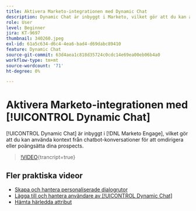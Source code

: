 ```yaml
---
title: Aktivera Marketo-integrationen med Dynamic Chat
description: Dynamic Chat är inbyggt i Marketo, vilket gör att du kan använda kontext från chatbot-konversationer för att omdirigera eller poängsätta dina prospects.
role: User
level: Beginner
jira: KT-9697
thumbnail: 340260.jpeg
exl-id: 61a5c634-d6c4-4ea6-bad4-d69dabc89410
feature: Dynamic Chat
source-git-commit: 63d4aea1c818d35724c0cdc14e69ea00eb06b4a0
workflow-type: tm+mt
source-wordcount: '71'
ht-degree: 0%

---
```


# Aktivera Marketo-integrationen med [!UICONTROL Dynamic Chat]

[!UICONTROL Dynamic Chat]  är inbyggt i [!DNL Marketo Engage], vilket gör att du kan använda kontext från chatbot-konversationer för att omdirigera eller poängsätta dina prospects.

>[!VIDEO](https://video.tv.adobe.com/v/340260/?quality=12&learn=on){trancript=true}

## Fler praktiska videor

* [Skapa och hantera personaliserade dialogrutor](dialogue-management.md)
* [Lägga till och hantera användare av [!UICONTROL Dynamic Chat]](user-management.md)
* [Hämta härledda attribut](capture-inferred-attributes.md)
